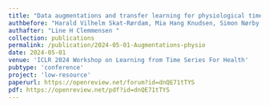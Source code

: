```yaml
---
title: "Data augmentations and transfer learning for physiological time series"
authbefore: "Harald Vilhelm Skat-Rørdam, Mia Hang Knudsen, Simon Nørby Knudsen, "
authafter: "Line H Clemmensen "
collection: publications
permalink: /publication/2024-05-01-Augmentations-physio
date: 2024-05-01
venue: 'ICLR 2024 Workshop on Learning from Time Series For Health'
pubtype: 'conference'
project: 'low-resource'
paperurl: https://openreview.net/forum?id=dnQE71tTYS
pdf: https://openreview.net/pdf?id=dnQE71tTYS
---
```

